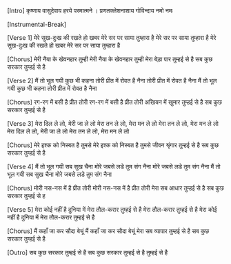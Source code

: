 [Intro]
कृष्णाय वासुदेवाय हरये परमात्मने ।
प्रणतक्लेशनाशाय गोविन्दाय नमो नमः 

[Instrumental-Break]

[Verse 1]
मेरे सुख-दुःख की रखते हो खबर
मेरे सर पर साया तुम्हारा है
मेरे सर पर साया तुम्हारा है
मेरे सुख-दुःख की रखते हो खबर
मेरे सर पर साया तुम्हारा है

[Chorus]
मेरी नैया के खेवनहार तुम्ही
मेरी नैया के खेवनहार तुम्ही
मेरा बेड़ा पार तुम्हई से है
सब कुछ सरकार तुम्हई से है

[Verse 2]
मैं तो भूल गयी कुछ भी कहना
तोरी प्रीत में रोवत है नैना
तोरी प्रीत में रोवत है नैना
मैं तो भूल गयी कुछ भी कहना
तोरी प्रीत में रोवत है नैना

 

[Chorus]
रग-रग में बसी है प्रीत तोरी
रग-रग में बसी है प्रीत तोरी
अखियन में खुमार तुम्हई से है
सब कुछ सरकार तुम्हई से है

[Verse 3]
मेरा दिल ले लो, मेरी जा ले लो
मेरा तन ले लो, मेरा मन ले लो
मेरा तन ले लो, मेरा मन ले लो
मेरा दिल ले लो, मेरी जा ले लो
मेरा तन ले लो, मेरा मन ले लो

[Chorus]
मेरे इश्क को निस्बत है तुमसे
मेरे इश्क को निस्बत है तुमसे
जीवन श्रृंगार तुम्हई से है
सब कुछ सरकार तुम्हई से है

[Verse 4]
मैं तो भूल गयी सब सुख चैना
मोरे जबसे लडे तुम संग नैना
मोरे जबसे लडे तुम संग नैना
मैं तो भूल गयी सब सुख चैना
मोरे जबसे लडे तुम संग नैना


[Chorus]
मोरी नस-नस में है प्रीत तोरी
मोरी नस-नस में है प्रीत तोरी
मेरा सब आधार तुम्हई से है
सब कुछ सरकार तुम्हई से ह

[Verse 5]
मेरा कोई नहीं है दुनिया में
मेरा तौल-करार तुम्हई से है
मेरा तौल-करार तुम्हई से है
मेरा कोई नहीं है दुनिया में
मेरा तौल-करार तुम्हई से है

[Chorus]
मैं कहाँ जा कर सौदा बेचूं
मैं कहाँ जा कर सौदा बेचूं
मेरा सब व्यापार तुम्हई से है
सब कुछ सरकार तुम्हई से है

[Outro]
सब कुछ सरकार तुम्हई से है
सब कुछ सरकार तुम्हई से है
तुम्हई से है

 